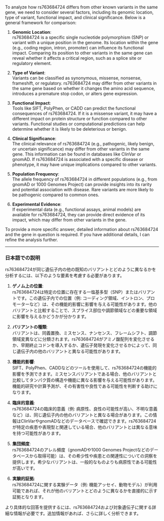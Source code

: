 To analyze how rs763684724 differs from other known variants in the same gene, we need to consider several factors, including its genomic location, type of variant, functional impact, and clinical significance. Below is a general framework for comparison:

1. **Genomic Location**:  
   rs763684724 is a specific single nucleotide polymorphism (SNP) or variant with a unique position in the genome. Its location within the gene (e.g., coding region, intron, promoter) can influence its functional impact. Comparing its position to other variants in the same gene can reveal whether it affects a critical region, such as a splice site or regulatory element.

2. **Type of Variant**:  
   Variants can be classified as synonymous, missense, nonsense, frameshift, or regulatory. rs763684724 may differ from other variants in the same gene based on whether it changes the amino acid sequence, introduces a premature stop codon, or alters gene expression.

3. **Functional Impact**:  
   Tools like SIFT, PolyPhen, or CADD can predict the functional consequences of rs763684724. If it is a missense variant, it may have a different impact on protein structure or function compared to other variants. Functional studies or computational predictions can help determine whether it is likely to be deleterious or benign.

4. **Clinical Significance**:  
   The clinical relevance of rs763684724 (e.g., pathogenic, likely benign, or uncertain significance) may differ from other variants in the same gene. This information can be found in databases like ClinVar or gnomAD. If rs763684724 is associated with a specific disease or phenotype, it may have unique implications compared to other variants.

5. **Population Frequency**:  
   The allele frequency of rs763684724 in different populations (e.g., from gnomAD or 1000 Genomes Project) can provide insights into its rarity and potential association with disease. Rare variants are more likely to be pathogenic compared to common ones.

6. **Experimental Evidence**:  
   If experimental data (e.g., functional assays, animal models) are available for rs763684724, they can provide direct evidence of its impact, which may differ from other variants in the gene.

To provide a more specific answer, detailed information about rs763684724 and the gene in question is required. If you have additional details, I can refine the analysis further.

---

### 日本語での説明

rs763684724が同じ遺伝子内の他の既知のバリアントとどのように異なるかを分析するには、以下のような要素を考慮する必要があります。

1. **ゲノム上の位置**:  
   rs763684724は特定の位置に存在する一塩基多型（SNP）またはバリアントです。この遺伝子内での位置（例: コーディング領域、イントロン、プロモーターなど）は、その機能的影響に影響を与える可能性があります。他のバリアントと比較することで、スプライス部位や調節領域などの重要な領域に影響を与えるかどうかが分かります。

2. **バリアントの種類**:  
   バリアントは、同義置換、ミスセンス、ナンセンス、フレームシフト、調節領域変異などに分類されます。rs763684724がアミノ酸配列を変化させるか、早期終止コドンを導入するか、遺伝子発現を変化させるかによって、同じ遺伝子内の他のバリアントと異なる可能性があります。

3. **機能的影響**:  
   SIFT、PolyPhen、CADDなどのツールを使用して、rs763684724の機能的影響を予測できます。ミスセンスバリアントである場合、他のバリアントと比較してタンパク質の構造や機能に異なる影響を与える可能性があります。機能的研究や計算予測が、その有害性や良性である可能性を判断する助けになります。

4. **臨床的意義**:  
   rs763684724の臨床的意義（例: 病原性、良性の可能性が高い、不明な意義など）は、同じ遺伝子内の他のバリアントと異なる場合があります。この情報はClinVarやgnomADなどのデータベースで確認できます。rs763684724が特定の疾患や表現型と関連している場合、他のバリアントとは異なる意味を持つ可能性があります。

5. **集団頻度**:  
   rs763684724のアレル頻度（gnomADや1000 Genomes Projectなどのデータベースから取得可能）は、その希少性や疾患との関連性についての洞察を提供します。希少なバリアントは、一般的なものよりも病原性である可能性が高いです。

6. **実験的証拠**:  
   rs763684724に関する実験データ（例: 機能アッセイ、動物モデル）が利用可能であれば、それが他のバリアントとどのように異なるかを直接的に示す証拠となります。

より具体的な回答を提供するには、rs763684724および対象遺伝子に関する詳細な情報が必要です。追加情報があれば、さらに詳しく分析できます。